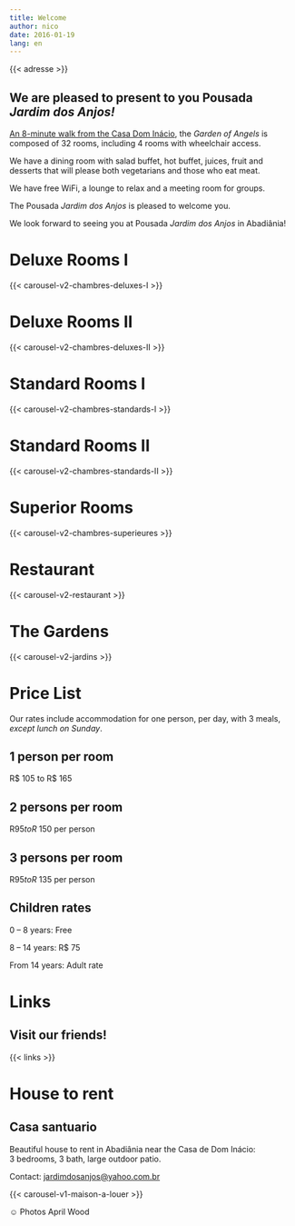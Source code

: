 ```yaml
---
title: Welcome
author: nico
date: 2016-01-19
lang: en
---
```


{{< adresse >}}

## We are pleased to present to you Pousada<br /><i>Jardim dos Anjos!</i>

<a href="http://goo.gl/maps/i1L2U"><span class="domInacio">An 8-minute walk from the Casa Dom Inácio</span></a>, the <i>Garden of Angels</i> is composed of 32 rooms, including 4 rooms with wheelchair access.

We have a dining room with salad buffet, hot buffet, juices, fruit and desserts that will please both vegetarians and those who eat meat.

We have free WiFi, a lounge to relax and a meeting room for groups.

The Pousada <i>Jardim dos Anjos</i> is pleased to welcome you.

We look forward to seeing you at Pousada <i>Jardim dos Anjos</i> in Abadiânia!

<h1 id="photos_chambres_deluxes_I">Deluxe Rooms I</h1>

{{< carousel-v2-chambres-deluxes-I >}}

<h1 id="photos_chambres_deluxes_II">Deluxe Rooms II</h1>

{{< carousel-v2-chambres-deluxes-II >}}

<h1 id="photos_chambres_standards_I">Standard Rooms I</h1>

{{< carousel-v2-chambres-standards-I >}}

<h1 id="photos_chambres_standards_II">Standard Rooms II</h1>

{{< carousel-v2-chambres-standards-II >}}

<h1 id="photos_chambres_superieures">Superior Rooms</h1>

{{< carousel-v2-chambres-superieures >}}


<h1 id="photos_restaurant">Restaurant</h1>

{{< carousel-v2-restaurant >}}

<h1 id="photos_jardins">The Gardens</h1>

{{< carousel-v2-jardins >}}

<!--
# Photos

[metaslider id=92]

*Photos by Pasha Antonov: <a href="http://www.pavelantonov.com">www.pavelantonov.com</a>
-->


# Price List

Our rates include accommodation for one person, per day, with 3 meals, <em>except lunch on Sunday</em>.

## 1 person per room

R$ 105 to R$ 165

## 2 persons per room

R$ 95 to R$ 150 per person

## 3 persons per room

R$ 95 to R$ 135 per person

## Children rates

0 – 8 years: Free

8 – 14 years: R$ 75

From 14 years: Adult rate

<!--
<h1>Testimonials</h1>
-->
<!-- Vide -->


# Links

## Visit our friends!

{{< links >}}


# House to rent

## Casa santuario

Beautiful house to rent in Abadiânia near the Casa de Dom Inácio: 3 bedrooms, 3 bath, large outdoor patio.

Contact: <a href="mailto:jardimdosanjos@yahoo.com.br">jardimdosanjos@yahoo.com.br</a>

{{< carousel-v1-maison-a-louer >}}

☺ Photos April Wood
